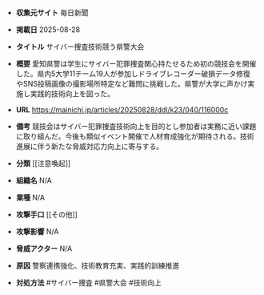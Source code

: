 - **収集元サイト**
毎日新聞

- **掲載日**
2025-08-28

- **タイトル**
サイバー捜査技術競う県警大会

- **概要**
愛知県警は学生にサイバー犯罪捜査関心持たせるため初の競技会を開催した。県内5大学11チーム19人が参加しドライブレコーダー破損データ修復やSNS投稿画像の撮影場所特定など難問に挑戦した。県警が大学に声かけ実施し実践的技術向上を図った。

- **URL**
https://mainichi.jp/articles/20250828/ddl/k23/040/116000c

- **備考**
競技会はサイバー犯罪捜査技術向上を目的とし参加者は実務に近い課題に取り組んだ。今後も類似イベント開催で人材育成強化が期待される。技術進展に伴う新たな脅威対応力向上に寄与する。

- **分類**
[[注意喚起]]

- **組織名**
N/A

- **業種**
N/A

- **攻撃手口**
[[その他]]

- **攻撃影響**
N/A

- **脅威アクター**
N/A

- **原因**
警察連携強化、技術教育充実、実践的訓練推進

- **対処方法**
#サイバー捜査 #県警大会 #技術向上

